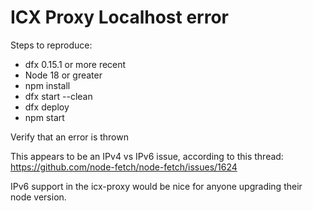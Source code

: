 # ICX Proxy Localhost error

Steps to reproduce:
* dfx 0.15.1 or more recent
* Node 18 or greater
* npm install
* dfx start --clean
* dfx deploy
* npm start

Verify that an error is thrown

This appears to be an IPv4 vs IPv6 issue, according to this thread: https://github.com/node-fetch/node-fetch/issues/1624

IPv6 support in the icx-proxy would be nice for anyone upgrading their node version.
